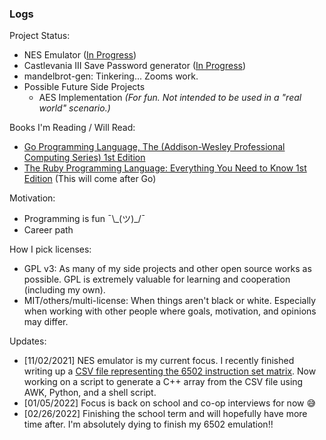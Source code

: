 ### Logs

Project Status:
- NES Emulator ([In Progress](https://github.com/mrniceguy127/nes-emu))
- Castlevania III Save Password generator ([In Progress](https://github.com/mrniceguy127/castlevania-iii-password-save-gen-c-sharp))
- mandelbrot-gen: Tinkering... Zooms work.
- Possible Future Side Projects
  - AES Implementation *(For fun. Not intended to be used in a "real world" scenario.)*

Books I'm Reading / Will Read:
- [Go Programming Language, The (Addison-Wesley Professional Computing Series) 1st Edition](https://www.amazon.com/Programming-Language-Addison-Wesley-Professional-Computing/dp/0134190440/ref=sr_1_9?dchild=1&keywords=golang&qid=1635724747&sr=8-9)
- [The Ruby Programming Language: Everything You Need to Know 1st Edition](https://www.amazon.com/Ruby-Programming-Language-Everything-Need-ebook/dp/B0026OR3JO/ref=sr_1_4?crid=237J648G56NIM&dchild=1&keywords=ruby+programming&qid=1635881146&s=digital-text&sprefix=ruby+pro%2Cdigital-text%2C146&sr=1-4) (This will come after Go)

Motivation:
- Programming is fun ¯\\\_(ツ)\_/¯
- Career path

How I pick licenses:
- GPL v3: As many of my side projects and other open source works as possible. GPL is extremely valuable for learning and cooperation (including my own).
- MIT/others/multi-license: When things aren't black or white. Especially when working with other people where goals, motivation, and opinions may differ.

Updates:
- [11/02/2021] NES emulator is my current focus. I recently finished writing up a [CSV file representing the 6502 instruction set matrix](https://gist.github.com/mrniceguy127/356a06ac20bf72106305e43b2897bc62). Now working on a script to generate a C++ array from the CSV file using AWK, Python, and a shell script.
- [01/05/2022] Focus is back on school and co-op interviews for now 😅
- [02/26/2022] Finishing the school term and will hopefully have more time after. I'm absolutely dying to finish my 6502 emulation!!
